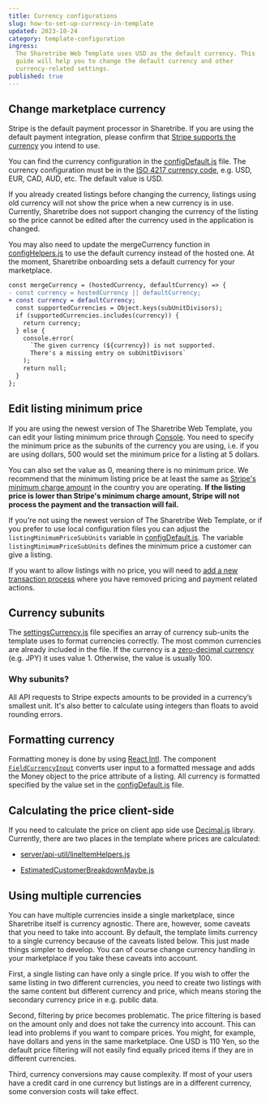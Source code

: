 ```yaml
---
title: Currency configurations
slug: how-to-set-up-currency-in-template
updated: 2023-10-24
category: template-configuration
ingress:
  The Sharetribe Web Template uses USD as the default currency. This
  guide will help you to change the default currency and other
  currency-related settings.
published: true
---
```


## Change marketplace currency

Stripe is the default payment processor in Sharetribe. If you are using
the default payment integration, please confirm that
[Stripe supports the currency](https://stripe.com/docs/currencies) you
intend to use.

You can find the currency configuration in the
[configDefault.js](https://github.com/sharetribe/web-template/blob/main/src/config/configDefault.js#L20)
file. The currency configuration must be in the
[ISO 4217 currency code](https://en.wikipedia.org/wiki/ISO_4217#List_of_ISO_4217_currency_codes),
e.g. USD, EUR, CAD, AUD, etc. The default value is USD.

<info>

If you already created listings before changing the currency, listings
using old currency will not show the price when a new currency is in
use. Currently, Sharetribe does not support changing the currency of the
listing so the price cannot be edited after the currency used in the
application is changed.

</info>

You may also need to update the mergeCurrency function in
[configHelpers.js](https://github.com/sharetribe/web-template/blob/main/src/util/configHelpers.js#L51-L63)
to use the default currency instead of the hosted one. At the moment,
Sharetribe onboarding sets a default currency for your marketplace.

```diff
const mergeCurrency = (hostedCurrency, defaultCurrency) => {
- const currency = hostedCurrency || defaultCurrency;
+ const currency = defaultCurrency;
  const supportedCurrencies = Object.keys(subUnitDivisors);
  if (supportedCurrencies.includes(currency)) {
    return currency;
  } else {
    console.error(
      `The given currency (${currency}) is not supported.
      There's a missing entry on subUnitDivisors`
    );
    return null;
  }
};

```

## Edit listing minimum price

If you are using the newest version of The Sharetribe Web Template, you
can edit your listing minimum price through
[Console](https://console.sharetribe.com/a/transactions/minimum-transaction-size).
You need to specify the minimum price as the subunits of the currency
you are using, i.e. if you are using dollars, 500 would set the minimum
price for a listing at 5 dollars.

You can also set the value as 0, meaning there is no minimum price. We
recommend that the minimum listing price be at least the same as
[Stripe's minimum charge amount](https://stripe.com/docs/currencies#minimum-and-maximum-charge-amounts)
in the country you are operating. **If the listing price is lower than
Stripe's minimum charge amount, Stripe will not process the payment and
the transaction will fail.**

If you're not using the newest version of The Sharetribe Web Template,
or if you prefer to use local configuration files you can adjust the
`listingMinimumPriceSubUnits` variable in
[configDefault.js](https://github.com/sharetribe/web-template/blob/main/src/config/configDefault.js#L25).
The variable `listingMinimumPriceSubUnits` defines the minimum price a
customer can give a listing.

If you want to allow listings with no price, you will need to
[add a new transaction process](/how-to/change-transaction-process-in-template/)
where you have removed pricing and payment related actions.

## Currency subunits

The
[settingsCurrency.js](https://github.com/sharetribe/web-template/blob/main/src/config/settingsCurrency.js)
file specifies an array of currency sub-units the template uses to
format currencies correctly. The most common currencies are already
included in the file. If the currency is a
[zero-decimal currency](https://stripe.com/docs/currencies#zero-decimal)
(e.g. JPY) it uses value 1. Otherwise, the value is usually 100.

### Why subunits?

All API requests to Stripe expects amounts to be provided in a
currency’s smallest unit. It's also better to calculate using integers
than floats to avoid rounding errors.

## Formatting currency

Formatting money is done by using
[React Intl](https://github.com/yahoo/react-intl). The component
[`FieldCurrencyInput`](https://github.com/sharetribe/web-template/blob/main/src/components/FieldCurrencyInput/FieldCurrencyInput.js)
converts user input to a formatted message and adds the Money object to
the price attribute of a listing. All currency is formatted specified by
the value set in the
[configDefault.js](https://github.com/sharetribe/web-template/blob/main/src/config/configDefault.js#L20)
file.

## Calculating the price client-side

If you need to calculate the price on client app side use
[Decimal.js](https://github.com/MikeMcl/decimal.js/) library. Currently,
there are two places in the template where prices are calculated:

- [server/api-util/lineItemHelpers.js](https://github.com/sharetribe/web-template/blob/master/server/api-util/lineItemHelpers.js)

- [EstimatedCustomerBreakdownMaybe.js](https://github.com/sharetribe/web-template/blob/master/src/components/OrderPanel/EstimatedCustomerBreakdownMaybe.js)

## Using multiple currencies

You can have multiple currencies inside a single marketplace, since
Sharetribe itself is currency agnostic. There are, however, some caveats
that you need to take into account. By default, the template limits
currency to a single currency because of the caveats listed below. This
just made things simpler to develop. You can of course change currency
handling in your marketplace if you take these caveats into account.

First, a single listing can have only a single price. If you wish to
offer the same listing in two different currencies, you need to create
two listings with the same content but different currency and price,
which means storing the secondary currency price in e.g. public data.

Second, filtering by price becomes problematic. The price filtering is
based on the amount only and does not take the currency into account.
This can lead into problems if you want to compare prices. You might,
for example, have dollars and yens in the same marketplace. One USD is
110 Yen, so the default price filtering will not easily find equally
priced items if they are in different currencies.

Third, currency conversions may cause complexity. If most of your users
have a credit card in one currency but listings are in a different
currency, some conversion costs will take effect.
